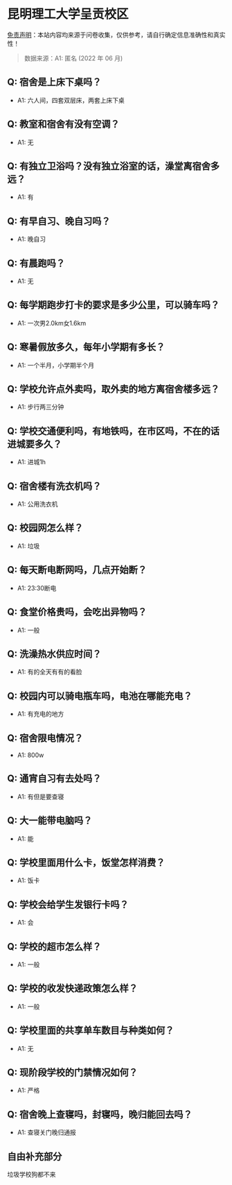 # 昆明理工大学呈贡校区

[免责声明](https://colleges.chat/#_3)：本站内容均来源于问卷收集，仅供参考，请自行确定信息准确性和真实性！

> 数据来源：A1: 匿名 (2022 年 06 月)

## Q: 宿舍是上床下桌吗？

- A1: 六人间，四套双层床，两套上床下桌

## Q: 教室和宿舍有没有空调？

- A1: 无

## Q: 有独立卫浴吗？没有独立浴室的话，澡堂离宿舍多远？

- A1: 有

## Q: 有早自习、晚自习吗？

- A1: 晚自习

## Q: 有晨跑吗？

- A1: 无

## Q: 每学期跑步打卡的要求是多少公里，可以骑车吗？

- A1: 一次男2.0km女1.6km

## Q: 寒暑假放多久，每年小学期有多长？

- A1: 一个半月，小学期半个月

## Q: 学校允许点外卖吗，取外卖的地方离宿舍楼多远？

- A1: 步行两三分钟

## Q: 学校交通便利吗，有地铁吗，在市区吗，不在的话进城要多久？

- A1: 进城1h

## Q: 宿舍楼有洗衣机吗？

- A1: 公用洗衣机

## Q: 校园网怎么样？

- A1: 垃圾

## Q: 每天断电断网吗，几点开始断？

- A1: 23:30断电

## Q: 食堂价格贵吗，会吃出异物吗？

- A1: 一般

## Q: 洗澡热水供应时间？

- A1: 有的全天有有的看脸

## Q: 校园内可以骑电瓶车吗，电池在哪能充电？

- A1: 有充电的地方

## Q: 宿舍限电情况？

- A1: 800w

## Q: 通宵自习有去处吗？

- A1: 有但是要查寝

## Q: 大一能带电脑吗？

- A1: 能

## Q: 学校里面用什么卡，饭堂怎样消费？

- A1: 饭卡

## Q: 学校会给学生发银行卡吗？

- A1: 会

## Q: 学校的超市怎么样？

- A1: 一般

## Q: 学校的收发快递政策怎么样？

- A1: 一般

## Q: 学校里面的共享单车数目与种类如何？

- A1: 无

## Q: 现阶段学校的门禁情况如何？

- A1: 严格

## Q: 宿舍晚上查寝吗，封寝吗，晚归能回去吗？

- A1: 查寝关门晚归通报

## 自由补充部分

垃圾学校狗都不来
